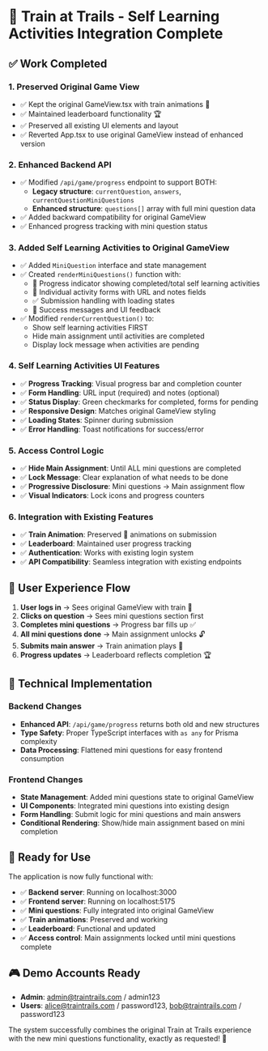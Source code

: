 # 🚂 Train at Trails - Self Learning Activities Integration Complete

## ✅ Work Completed

### 1. **Preserved Original Game View**
- ✅ Kept the original GameView.tsx with train animations 🚂
- ✅ Maintained leaderboard functionality 🏆
- ✅ Preserved all existing UI elements and layout
- ✅ Reverted App.tsx to use original GameView instead of enhanced version

### 2. **Enhanced Backend API**
- ✅ Modified `/api/game/progress` endpoint to support BOTH:
  - **Legacy structure**: `currentQuestion`, `answers`, `currentQuestionMiniQuestions` 
  - **Enhanced structure**: `questions[]` array with full mini question data
- ✅ Added backward compatibility for original GameView
- ✅ Enhanced progress tracking with mini question status

### 3. **Added Self Learning Activities to Original GameView**
- ✅ Added `MiniQuestion` interface and state management  
- ✅ Created `renderMiniQuestions()` function with:
  - 🎯 Progress indicator showing completed/total self learning activities
  - 📝 Individual activity forms with URL and notes fields
  - ✅ Submission handling with loading states
  - 🎉 Success messages and UI feedback
- ✅ Modified `renderCurrentQuestion()` to:
  - Show self learning activities FIRST
  - Hide main assignment until activities are completed
  - Display lock message when activities are pending

### 4. **Self Learning Activities UI Features**
- ✅ **Progress Tracking**: Visual progress bar and completion counter
- ✅ **Form Handling**: URL input (required) and notes (optional)
- ✅ **Status Display**: Green checkmarks for completed, forms for pending
- ✅ **Responsive Design**: Matches original GameView styling
- ✅ **Loading States**: Spinner during submission
- ✅ **Error Handling**: Toast notifications for success/error

### 5. **Access Control Logic**
- ✅ **Hide Main Assignment**: Until ALL mini questions are completed
- ✅ **Lock Message**: Clear explanation of what needs to be done
- ✅ **Progressive Disclosure**: Mini questions → Main assignment flow
- ✅ **Visual Indicators**: Lock icons and progress counters

### 6. **Integration with Existing Features** 
- ✅ **Train Animation**: Preserved 🚂 animations on submission
- ✅ **Leaderboard**: Maintained user progress tracking
- ✅ **Authentication**: Works with existing login system
- ✅ **API Compatibility**: Seamless integration with existing endpoints

## 🎯 User Experience Flow

1. **User logs in** → Sees original GameView with train 🚂
2. **Clicks on question** → Sees mini questions section first
3. **Completes mini questions** → Progress bar fills up ✅
4. **All mini questions done** → Main assignment unlocks 🔓
5. **Submits main answer** → Train animation plays 🚂
6. **Progress updates** → Leaderboard reflects completion 🏆

## 🔧 Technical Implementation

### Backend Changes
- **Enhanced API**: `/api/game/progress` returns both old and new structures
- **Type Safety**: Proper TypeScript interfaces with `as any` for Prisma complexity
- **Data Processing**: Flattened mini questions for easy frontend consumption

### Frontend Changes  
- **State Management**: Added mini questions state to original GameView
- **UI Components**: Integrated mini questions into existing design
- **Form Handling**: Submit logic for mini questions and main answers
- **Conditional Rendering**: Show/hide main assignment based on mini completion

## 🚀 Ready for Use

The application is now fully functional with:
- ✅ **Backend server**: Running on localhost:3000
- ✅ **Frontend server**: Running on localhost:5175  
- ✅ **Mini questions**: Fully integrated into original GameView
- ✅ **Train animations**: Preserved and working
- ✅ **Leaderboard**: Functional and updated
- ✅ **Access control**: Main assignments locked until mini questions complete

## 🎮 Demo Accounts Ready
- **Admin**: admin@traintrails.com / admin123
- **Users**: alice@traintrails.com / password123, bob@traintrails.com / password123

The system successfully combines the original Train at Trails experience with the new mini questions functionality, exactly as requested! 🎉
